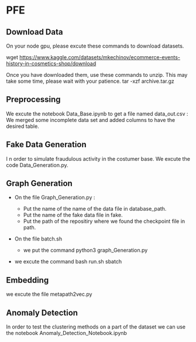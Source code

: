 # PFE

## Download Data

On your node gpu, please excute these commands to download datasets.

wget https://www.kaggle.com/datasets/mkechinov/ecommerce-events-history-in-cosmetics-shop/download

Once you have downloaded them, use these commands to unzip. This may take some time, please wait with your patience.
tar -xzf archive.tar.gz

## Preprocessing 

We excute the notebook Data_Base.ipynb to get a file named data_out.csv : We merged some incomplete data set and added columns to have the desired table.

## Fake Data Generation

I n order to simulate fraudulous activity in the costumer base. We excute the code Data_Generation.py.

## Graph Generation

- On the file Graph_Generation.py : 
    - Put the name of the name of the data file in database_path.
    - Put the name of the fake data file in fake.
    - Put the path of the repositiry where we found the checkpoint file in path.
    
- On the file batch.sh 
    - we put the command python3 graph_Generation.py

- we excute the command bash run.sh sbatch

## Embedding 

we excute the file metapath2vec.py

## Anomaly Detection 

In order to test the clustering methods on a part of the dataset we can use the notebook Anomaly_Detection_Notebook.ipynb





